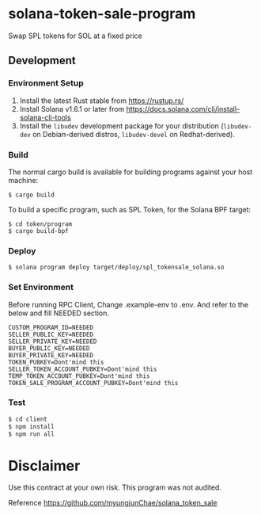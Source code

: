 # solana-token-sale-program

Swap SPL tokens for SOL at a fixed price

## Development

### Environment Setup

1. Install the latest Rust stable from https://rustup.rs/
2. Install Solana v1.6.1 or later from https://docs.solana.com/cli/install-solana-cli-tools
3. Install the `libudev` development package for your distribution (`libudev-dev` on Debian-derived distros, `libudev-devel` on Redhat-derived).

### Build

The normal cargo build is available for building programs against your host machine:
```
$ cargo build
```

To build a specific program, such as SPL Token, for the Solana BPF target:
```
$ cd token/program
$ cargo build-bpf
```

### Deploy

```
$ solana program deploy target/deploy/spl_tokensale_solana.so
```

### Set Environment
Before running RPC Client, Change .example-env to .env. And refer to the below and fill NEEDED section.

```
CUSTOM_PROGRAM_ID=NEEDED
SELLER_PUBLIC_KEY=NEEDED
SELLER_PRIVATE_KEY=NEEDED
BUYER_PUBLIC_KEY=NEEDED
BUYER_PRIVATE_KEY=NEEDED
TOKEN_PUBKEY=Dont'mind this
SELLER_TOKEN_ACCOUNT_PUBKEY=Dont'mind this
TEMP_TOKEN_ACCOUNT_PUBKEY=Dont'mind this
TOKEN_SALE_PROGRAM_ACCOUNT_PUBKEY=Dont'mind this
```

### Test

```bash
$ cd client
$ npm install
$ npm run all
```

# Disclaimer

Use this contract at your own risk. This program was not audited.

Reference https://github.com/myungjunChae/solana_token_sale
